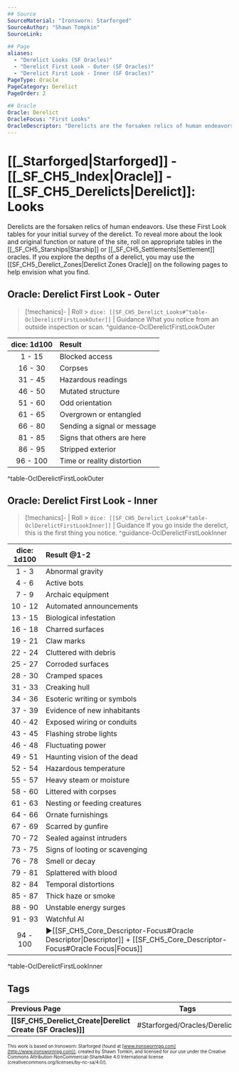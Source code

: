 ```yaml
---
## Source
SourceMaterial: "Ironsworn: Starforged"
SourceAuthor: "Shawn Tompkin"
SourceLink: 

## Page
aliases:
  - "Derelict Looks (SF Oracles)"
  - "Derelict First Look - Outer (SF Oracles)"
  - "Derelict First Look - Inner (SF Oracles)"
PageType: Oracle
PageCategory: Derelict
PageOrder: 2

## Oracle
Oracle: Derelict
OracleFocus: "First Looks"
OracleDescriptor: "Derelicts are the forsaken relics of human endeavors. Use these First Look tables for your initial survey of the derelict."
---
```

 # [[_Starforged|Starforged]] - [[_SF_CH5_Index|Oracle]] - [[_SF_CH5_Derelicts|Derelict]]: Looks
Derelicts are the forsaken relics of human endeavors. Use these First Look tables for your initial survey of the derelict. To reveal more about the look and original function or nature of the site, roll on appropriate tables in the [[_SF_CH5_Starships|Starship]]  or [[_SF_CH5_Settlements|Settlement]] oracles. If you explore the depths of a derelict, you may use the [[SF_CH5_Derelict_Zones|Derelict Zones Oracle]] on the following pages to help envision what you find.

## Oracle: Derelict First Look - Outer
> [!mechanics]- | Roll > `dice: [[SF_CH5_Derelict_Looks#^table-OclDerelictFirstLookOuter]]` | Guidance
> What you notice from an outside inspection or scan. ^guidance-OclDerelictFirstLookOuter

| dice: 1d100 | Result |
|:---:|:--- |
| 1 - 15 | Blocked access |
| 16 - 30 | Corpses |
| 31 - 45 | Hazardous readings |
| 46 - 50 | Mutated structure |
| 51 - 60 | Odd orientation |
| 61 - 65 | Overgrown or entangled |
| 66 - 80 | Sending a signal or message |
| 81 - 85 | Signs that others are here |
| 86 - 95 | Stripped exterior |
| 96 - 100 | Time or reality distortion |
^table-OclDerelictFirstLookOuter

## Oracle: Derelict First Look - Inner
> [!mechanics]- | Roll > `dice: [[SF_CH5_Derelict_Looks#^table-OclDerelictFirstLookInner]]` | Guidance
> If you go inside the derelict, this is the first thing you notice. ^guidance-OclDerelictFirstLookInner

| dice: 1d100 | Result @1-2 |
|:---:|:--- |
| 1 - 3 | Abnormal gravity |
| 4 - 6 | Active bots |
| 7 - 9 | Archaic equipment |
| 10 - 12 | Automated announcements |
| 13 - 15 | Biological infestation |
| 16 - 18 | Charred surfaces |
| 19 - 21 | Claw marks |
| 22 - 24 | Cluttered with debris |
| 25 - 27 | Corroded surfaces |
| 28 - 30 | Cramped spaces |
| 31 - 33 | Creaking hull |
| 34 - 36 | Esoteric writing or symbols |
| 37 - 39 | Evidence of new inhabitants |
| 40 - 42 | Exposed wiring or conduits |
| 43 - 45 | Flashing strobe lights |
| 46 - 48 | Fluctuating power |
| 49 - 51 | Haunting vision of the dead |
| 52 - 54 | Hazardous temperature |
| 55 - 57 | Heavy steam or moisture |
| 58 - 60 | Littered with corpses |
| 61 - 63 | Nesting or feeding creatures |
| 64 - 66 | Ornate furnishings |
| 67 - 69 | Scarred by gunfire |
| 70 - 72 | Sealed against intruders |
| 73 - 75 | Signs of looting or scavenging |
| 76 - 78 | Smell or decay |
| 79 - 81 | Splattered with blood |
| 82 - 84 | Temporal distortions |
| 85 - 87 | Thick haze or smoke |
| 88 - 90 | Unstable energy surges |
| 91 - 93 | Watchful AI |
| 94 - 100 | ▶[[SF_CH5_Core_Descriptor-Focus#Oracle Descriptor\|Descriptor]] + [[SF_CH5_Core_Descriptor-Focus#Oracle Focus\|Focus]] |
^table-OclDerelictFirstLookInner

## Tags
| Previous Page | Tags | Next Page |
|:--- |:---:| ---:|
| **[[SF_CH5_Derelict_Create\|Derelict Create (SF Oracles)]]** | #Starforged/Oracles/Derelicts | **[[SF_CH5_Derelict_Zones\|Derelict Zones (SF Oracles)]]** |

<font size=-2>This work is based on Ironsworn: Starforged (found at [www.ironswornrpg.com](http://www.ironswornrpg.com)), created by Shawn Tomkin, and licensed for our use under the Creative Commons Attribution-NonCommercial-ShareAlike 4.0 International license  (creativecommons.org/licenses/by-nc-sa/4.0/).</font>